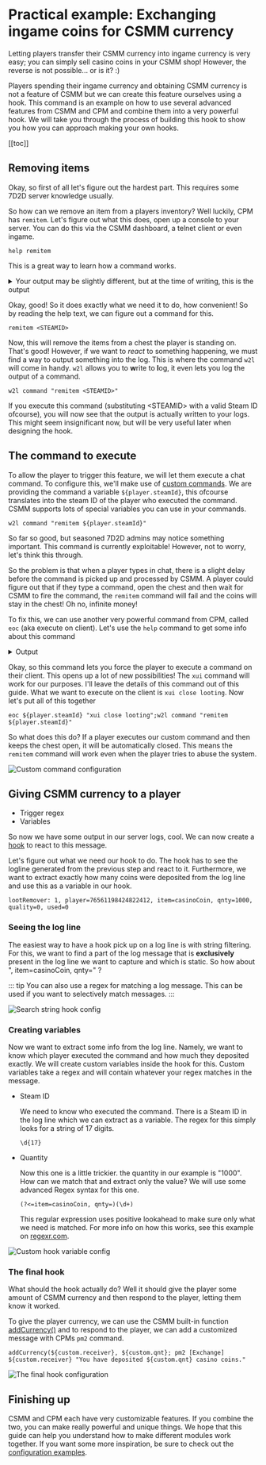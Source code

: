 # Practical example: Exchanging ingame coins for CSMM currency

Letting players transfer their CSMM currency into ingame currency is very easy; you can simply sell casino coins in your CSMM shop! However, the reverse is not possible... or is it? :)

Players spending their ingame currency and obtaining CSMM currency is not a feature of CSMM but we can create this feature ourselves using a hook. This command is an example on how to use several advanced features from CSMM and CPM and combine them into a very powerful hook. We will take you through the process of building this hook to show you how you can approach making your own hooks.

[[toc]]

## Removing items

Okay, so first of all let's figure out the hardest part. This requires some 7D2D server knowledge usually.

So how can we remove an item from a players inventory? Well luckily, CPM has `remitem`. Let's figure out what this does, open up a console to your server. You can do this via the CSMM dashboard, a telnet client or even ingame.

`help remitem`

This is a great way to learn how a command works.

<details> 
  <summary>Your output may be slightly different, but at the time of writing, this is the output</summary>

```
*** Command: remitem ***
Removes items from SecureLoot below the given entity
Usage:
1. remitem <name / entity id>
1. Remove all itens from SecureLoot
```

</details>

Okay, good! So it does exactly what we need it to do, how convenient! So by reading the help text, we can figure out a command for this.

`remitem <STEAMID>`

Now, this will remove the items from a chest the player is standing on. That's good! However, if we want to _react_ to something happening, we must find a way to output something into the log. This is where the command `w2l` will come in handy. `w2l` allows you to **w**rite to **l**og, it even lets you log the output of a command.

`w2l command "remitem <STEAMID>"`

If you execute this command (substituting \<STEAMID\> with a valid Steam ID ofcourse), you will now see that the output is actually written to your logs. This might seem insignificant now, but will be very useful later when designing the hook.

## The command to execute

To allow the player to trigger this feature, we will let them execute a chat command. To configure this, we'll make use of [custom commands](/en/CSMM/custom-commands.html). We are providing the command a variable `${player.steamId}`, this ofcourse translates into the steam ID of the player who executed the command. CSMM supports lots of special variables you can use in your commands.

`w2l command "remitem ${player.steamId}"`

So far so good, but seasoned 7D2D admins may notice something important. This command is currently exploitable! However, not to worry, let's think this through.

So the problem is that when a player types in chat, there is a slight delay before the command is picked up and processed by CSMM. A player could figure out that if they type a command, open the chest and then wait for CSMM to fire the command, the `remitem` command will fail and the coins will stay in the chest! Oh no, infinite money!

To fix this, we can use another very powerful command from CPM, called `eoc` (aka execute on client). Let's use the `help` command to get some info about this command

<details> 
  <summary>Output</summary>

```
**Command: eoc**
Let a local player fire a local only console coommand (or any)
Usage:
eoc <Name/EntityId/SteamId> "command param1 param2"
use single quotes for parameters that contain spaces in remote command.
```

</details>

Okay, so this command lets you force the player to execute a command on their client. This opens up a lot of new possibilities! The `xui` command will work for our purposes. I'll leave the details of this command out of this guide. What we want to execute on the client is `xui close looting`. Now let's put all of this together

`eoc ${player.steamId} "xui close looting";w2l command "remitem ${player.steamId}"`

So what does this do? If a player executes our custom command and then keeps the chest open, it will be automatically closed. This means the `remitem` command will work even when the player tries to abuse the system.

![Custom command configuration](/assets/images/CSMM/advanced-feature-guide/bank-command.png)

## Giving CSMM currency to a player

- Trigger regex
- Variables

So now we have some output in our server logs, cool. We can now create a [hook](/en/CSMM/hooks.html) to react to this message.

Let's figure out what we need our hook to do. The hook has to see the logline generated from the previous step and react to it. Furthermore, we want to extract exactly how many coins were deposited from the log line and use this as a variable in our hook.

`lootRemover: 1, player=76561198424822412, item=casinoCoin, qnty=1000, quality=0, used=0`

### Seeing the log line

The easiest way to have a hook pick up on a log line is with string filtering. For this, we want to find a part of the log message that is **exclusively** present in the log line we want to capture and which is static. So how about ", item=casinoCoin, qnty=" ?

::: tip
You can also use a regex for matching a log message. This can be used if you want to selectively match messages.
:::

![Search string hook config](/assets/images/CSMM/advanced-feature-guide/bank-hook-2.png)

### Creating variables

Now we want to extract some info from the log line. Namely, we want to know which player executed the command and how much they deposited exactly. We will create custom variables inside the hook for this. Custom variables take a regex and will contain whatever your regex matches in the message.

- Steam ID

  We need to know who executed the command. There is a Steam ID in the log line which we can extract as a variable. The regex for this simply looks for a string of 17 digits.

  `\d{17}`

- Quantity

  Now this one is a little trickier. the quantity in our example is "1000". How can we match that and extract only the value? We will use some advanced Regex syntax for this one.

  `(?<=item=casinoCoin, qnty=)(\d+)`

  This regular expression uses positive lookahead to make sure only what we need is matched. For more info on how this works, see this example on [regexr.com](https://regexr.com/51kil).

![Custom hook variable config](/assets/images/CSMM/advanced-feature-guide/bank-hook-3.png)

### The final hook

What should the hook actually do? Well it should give the player some amount of CSMM currency and then respond to the player, letting them know it worked.

To give the player currency, we can use the CSMM built-in function [addCurrency()](/en/csmm/custom-commands.html#addcurrency-playerid-amount.html) and to respond to the player, we can add a customized message with CPMs `pm2` command.

```
addCurrency(${custom.receiver}, ${custom.qnt}; pm2 [Exchange] ${custom.receiver} "You have deposited ${custom.qnt} casino coins."
```

![The final hook configuration](/assets/images/CSMM/advanced-feature-guide/bank-hook-1.png)

## Finishing up

CSMM and CPM each have very customizable features. If you combine the two, you can make really powerful and unique things. We hope that this guide can help you understand how to make different modules work together. If you want some more inspiration, be sure to check out the [configuration examples](/en/CSMM/configuration-examples.html#configuration-examples.html).
